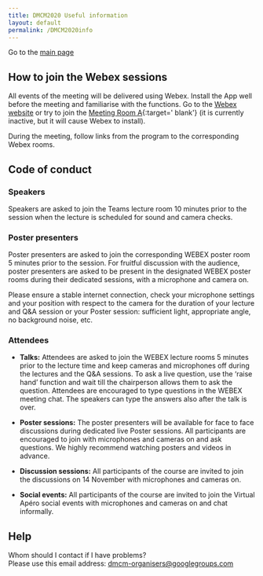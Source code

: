 ```yaml
---
title: DMCM2020 Useful information
layout: default
permalink: /DMCM2020info
---
```


Go to the [main page](https://disease-maps.org/DMCM2020)  

## How to join the Webex sessions
All events of the meeting will be delivered using Webex. 
Install the App well before the meeting and familiarise with the functions. Go to the [Webex website](https://www.webex.com) or try to join the [Meeting Room A](https://unilu.webex.com/unilu/j.php?MTID=mf57af1440a92c6ed3df9eb8820f63e50){:target=' blank'} (it is currently inactive, but it will cause Webex to install).

During the meeting, follow links from the program to the corresponding Webex rooms.

## Code of conduct
### Speakers
Speakers are asked to join the Teams lecture room 10 minutes prior to the session when the lecture is scheduled for sound and camera checks. 

### Poster presenters
Poster presenters are asked to join the corresponding WEBEX poster room 5 minutes prior to the session. For fruitful discussion with the audience, poster presenters are asked to be present in the designated WEBEX poster rooms during their dedicated sessions, with a microphone and camera on. 

Please ensure a stable internet connection, check your microphone settings and your position with respect to the camera for the duration of your lecture and Q&A session or your Poster session: sufficient light, appropriate angle, no background noise, etc.

### Attendees
- **Talks:** Attendees are asked to join the WEBEX lecture rooms 5 minutes prior to the lecture time and keep cameras and microphones off during the lectures and the Q&A sessions. To ask a live question, use the ‘raise hand’ function and wait till the chairperson allows them to ask the question. Attendees are encouraged to type questions in the WEBEX meeting chat. The speakers can type the answers also after the talk is over.

- **Poster sessions:** The poster presenters will be available for face to face discussions during dedicated live Poster sessions. All participants are encouraged to join with microphones and cameras on and ask questions. We highly recommend watching posters and videos in advance.

- **Discussion sessions:** All participants of the course are invited to join the discussions on 14 November with microphones and cameras on.

- **Social events:** All participants of the course are invited to join the Virtual Apéro social events with microphones and cameras on and chat informally.

## Help
Whom should I contact if I have problems?  
Please use this email address: dmcm-organisers@googlegroups.com
